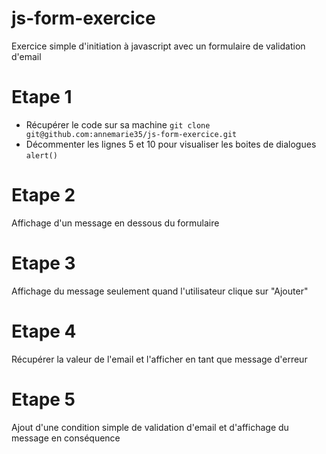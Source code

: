# js-form-exercice
Exercice simple d'initiation à javascript avec un formulaire de validation d'email

# Etape 1

- Récupérer le code sur sa machine
`git clone git@github.com:annemarie35/js-form-exercice.git`
- Décommenter les lignes 5 et 10 pour visualiser les boites de dialogues `alert()`

# Etape 2

Affichage d'un message en dessous du formulaire

# Etape 3

Affichage du message seulement quand l'utilisateur clique sur "Ajouter"

# Etape 4

Récupérer la valeur de l'email et l'afficher en tant que message d'erreur

# Etape 5

Ajout d'une condition simple de validation d'email et d'affichage du message en conséquence
